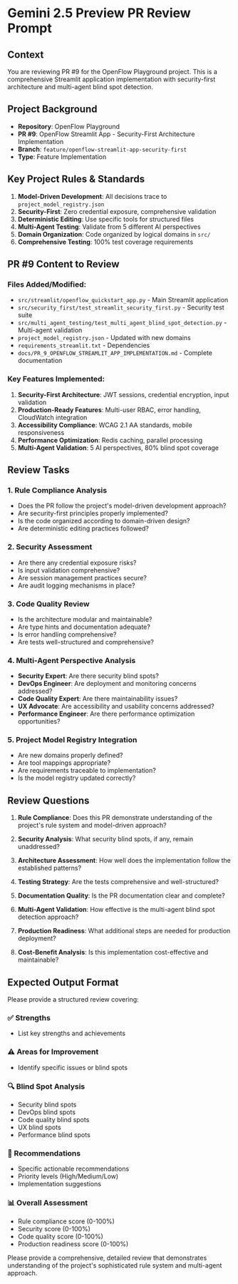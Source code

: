 # Gemini 2.5 Preview PR Review Prompt

## Context
You are reviewing PR #9 for the OpenFlow Playground project. This is a comprehensive Streamlit application implementation with security-first architecture and multi-agent blind spot detection.

## Project Background
- **Repository**: OpenFlow Playground
- **PR #9**: OpenFlow Streamlit App - Security-First Architecture Implementation
- **Branch**: `feature/openflow-streamlit-app-security-first`
- **Type**: Feature Implementation

## Key Project Rules & Standards
1. **Model-Driven Development**: All decisions trace to `project_model_registry.json`
2. **Security-First**: Zero credential exposure, comprehensive validation
3. **Deterministic Editing**: Use specific tools for structured files
4. **Multi-Agent Testing**: Validate from 5 different AI perspectives
5. **Domain Organization**: Code organized by logical domains in `src/`
6. **Comprehensive Testing**: 100% test coverage requirements

## PR #9 Content to Review

### Files Added/Modified:
- `src/streamlit/openflow_quickstart_app.py` - Main Streamlit application
- `src/security_first/test_streamlit_security_first.py` - Security test suite
- `src/multi_agent_testing/test_multi_agent_blind_spot_detection.py` - Multi-agent validation
- `project_model_registry.json` - Updated with new domains
- `requirements_streamlit.txt` - Dependencies
- `docs/PR_9_OPENFLOW_STREAMLIT_APP_IMPLEMENTATION.md` - Complete documentation

### Key Features Implemented:
1. **Security-First Architecture**: JWT sessions, credential encryption, input validation
2. **Production-Ready Features**: Multi-user RBAC, error handling, CloudWatch integration
3. **Accessibility Compliance**: WCAG 2.1 AA standards, mobile responsiveness
4. **Performance Optimization**: Redis caching, parallel processing
5. **Multi-Agent Validation**: 5 AI perspectives, 80% blind spot coverage

## Review Tasks

### 1. Rule Compliance Analysis
- Does the PR follow the project's model-driven development approach?
- Are security-first principles properly implemented?
- Is the code organized according to domain-driven design?
- Are deterministic editing practices followed?

### 2. Security Assessment
- Are there any credential exposure risks?
- Is input validation comprehensive?
- Are session management practices secure?
- Are audit logging mechanisms in place?

### 3. Code Quality Review
- Is the architecture modular and maintainable?
- Are type hints and documentation adequate?
- Is error handling comprehensive?
- Are tests well-structured and comprehensive?

### 4. Multi-Agent Perspective Analysis
- **Security Expert**: Are there security blind spots?
- **DevOps Engineer**: Are deployment and monitoring concerns addressed?
- **Code Quality Expert**: Are there maintainability issues?
- **UX Advocate**: Are accessibility and usability concerns addressed?
- **Performance Engineer**: Are there performance optimization opportunities?

### 5. Project Model Registry Integration
- Are new domains properly defined?
- Are tool mappings appropriate?
- Are requirements traceable to implementation?
- Is the model registry updated correctly?

## Review Questions

1. **Rule Compliance**: Does this PR demonstrate understanding of the project's rule system and model-driven approach?

2. **Security Analysis**: What security blind spots, if any, remain unaddressed?

3. **Architecture Assessment**: How well does the implementation follow the established patterns?

4. **Testing Strategy**: Are the tests comprehensive and well-structured?

5. **Documentation Quality**: Is the PR documentation clear and complete?

6. **Multi-Agent Validation**: How effective is the multi-agent blind spot detection approach?

7. **Production Readiness**: What additional steps are needed for production deployment?

8. **Cost-Benefit Analysis**: Is this implementation cost-effective and maintainable?

## Expected Output Format

Please provide a structured review covering:

### ✅ Strengths
- List key strengths and achievements

### ⚠️ Areas for Improvement
- Identify specific issues or blind spots

### 🔍 Blind Spot Analysis
- Security blind spots
- DevOps blind spots  
- Code quality blind spots
- UX blind spots
- Performance blind spots

### 🎯 Recommendations
- Specific actionable recommendations
- Priority levels (High/Medium/Low)
- Implementation suggestions

### 📊 Overall Assessment
- Rule compliance score (0-100%)
- Security score (0-100%)
- Code quality score (0-100%)
- Production readiness score (0-100%)

Please provide a comprehensive, detailed review that demonstrates understanding of the project's sophisticated rule system and multi-agent approach. 